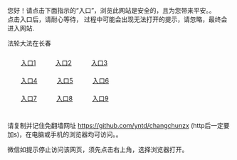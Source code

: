 您好！请点击下面指示的“入口”，浏览此网站是安全的，且为您带来平安。。 <br/>
点击入口后，请耐心等待， 过程中可能会出现无法打开的提示，请忽略，最终会进入网站. </br>

法轮大法在长春<br/>
<div style="padding:10px"><a style="margin:20px" target="_blank" href="https://d28yj9ueegwzs9.cloudfront.net/2Qpsp?ojjduty" id="ccLink1" rel="nofollow">入口1</a> <a target="_blank" style="margin:20px" href="https://d1y23h528jbeuk.cloudfront.net/2Qpsp?sybwqe" id="ccLink2" rel="nofollow">入口2</a> <a style="margin:20px" target="_blank" href="https://d3ro0zq0fqghnc.cloudfront.net/2Qpsp?sxuqekiu" id="ccLink3" rel="nofollow">入口3</a></div>

<div style="padding:10px" ><a style="margin:20px" target="_blank" href="https://d28yj9ueegwzs9.cloudfront.net/2Qpsp?ojjduty" id="ccLink4" rel="nofollow">入口4</a> <a style="margin:20px" href="https://d1y23h528jbeuk.cloudfront.net/2Qpsp?sybwqe" target="_blank" id="ccLink5" rel="nofollow">入口5</a> <a style="margin:20px" href="https://d3ro0zq0fqghnc.cloudfront.net/2Qpsp?sxuqekiu" target="_blank" id="ccLink6" rel="nofollow">入口6</a></div>

<div style="padding:10px"><a style="margin:20px" target="_blank" href="https://d28yj9ueegwzs9.cloudfront.net/2Qpsp?ojjduty" id="ccLink7" rel="nofollow">入口7</a> <a style="margin:20px" href="https://d1y23h528jbeuk.cloudfront.net/2Qpsp?sybwqe" target="_blank" id="ccLink8" rel="nofollow">入口8</a> <a style="margin:20px" target="_blank" href="https://d3ro0zq0fqghnc.cloudfront.net/2Qpsp?sxuqekiu" id="ccLink9" rel="nofollow">入口9</a></div>

<br/>



请复制并记住免翻墙网址 https://github.com/yntd/changchunzx (http后一定要加s)，在电脑或手机的浏览器均可访问。。<br/>

微信如提示停止访问该网页，须先点击右上角，选择浏览器打开。
